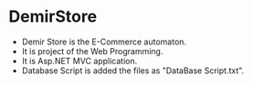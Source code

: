 # DemirStore
- Demir Store is the E-Commerce automaton.
- It is project of the Web Programming.
- It is Asp.NET MVC application.
- Database Script is added the files as "DataBase Script.txt".
